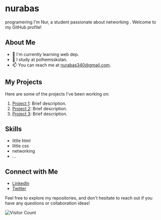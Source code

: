 # nurabas
 programering 
 I'm Nur, a student passionate about networking . Welcome to my GitHub profile!

## About Me

- 🌱 I'm currently learning web dep.
- 💼 I study at polhemsskolan.
- 📫 You can reach me at nurabas340@gmail.com.

## My Projects

Here are some of the projects I've been working on:

1. [Project 1](link-to-project-1): Brief description.
2. [Project 2](link-to-project-2): Brief description.
3. [Project 3](link-to-project-3): Brief description.

## Skills

- little html
- little css
- networking
- ...

## Connect with Me

- [LinkedIn](your-LinkedIn-profile-link)
- [Twitter](your-Twitter-profile-link)

Feel free to explore my repositories, and don't hesitate to reach out if you have any questions or collaboration ideas!

![Visitor Count](https://visitor-badge.laobi.icu/badge?page_id=your-username.your-username)
